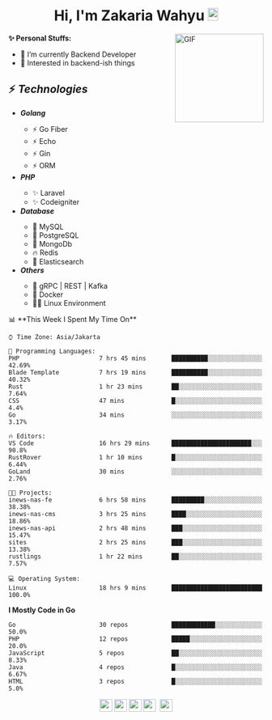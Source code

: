 <h1 align="center">Hi, I'm Zakaria Wahyu <img src="https://github.com/TheDudeThatCode/TheDudeThatCode/blob/master/Assets/Hi.gif" width="20px" height="25px"></h1>

<img align="right" alt="GIF" height="175px" src="https://www.nayakapratama.co.id/wp-content/uploads/2019/07/Website-Maintenance.gif" />

**✨ Personal Stuffs:**
- 🔭 I’m currently Backend Developer
- 🌱 Interested in backend-ish things

<h2>⚡ <i>Technologies</i></h2>
<ul>
<li><strong><i>Golang</i></strong></li>
  <ul>
    <li>⚡ Go Fiber</li>
    <li>⚡ Echo</li>
    <li>⚡ Gin</li>
    <li>⚡ ORM</li>
  </ul>
<li><strong><i>PHP</i></strong></li>
  <ul>
    <li>✨ Laravel</li>
    <li>✨ Codeigniter</li>
  </ul>
<li><strong><i>Database</i></strong></li>
  <ul>
    <li>🐬 MySQL</li>
    <li>🐘 PostgreSQL</li>
    <li>🍃 MongoDb</li>
    <li>🔥 Redis</li>
    <li>🔎 Elasticsearch</li>
  </ul>
  <li><strong><i>Others</i></strong></li>
  <ul>
    <li>💫 gRPC | REST | Kafka</li>
    <li>🐳 Docker</li>
    <li>👨‍💻 Linux Environment</li>
  </ul>
</ul>
<!--START_SECTION:waka-->
📊 **This Week I Spent My Time On** 

```text
⌚︎ Time Zone: Asia/Jakarta

💬 Programming Languages: 
PHP                      7 hrs 45 mins       ██████████░░░░░░░░░░░░░░░   42.69% 
Blade Template           7 hrs 19 mins       ██████████░░░░░░░░░░░░░░░   40.32% 
Rust                     1 hr 23 mins        ██░░░░░░░░░░░░░░░░░░░░░░░   7.64% 
CSS                      47 mins             █░░░░░░░░░░░░░░░░░░░░░░░░   4.4% 
Go                       34 mins             ░░░░░░░░░░░░░░░░░░░░░░░░░   3.17%

🔥 Editors: 
VS Code                  16 hrs 29 mins      ██████████████████████░░░   90.8% 
RustRover                1 hr 10 mins        █░░░░░░░░░░░░░░░░░░░░░░░░   6.44% 
GoLand                   30 mins             ░░░░░░░░░░░░░░░░░░░░░░░░░   2.76%

🐱‍💻 Projects: 
inews-nas-fe             6 hrs 58 mins       █████████░░░░░░░░░░░░░░░░   38.38% 
inews-nas-cms            3 hrs 25 mins       ████░░░░░░░░░░░░░░░░░░░░░   18.86% 
inews-nas-api            2 hrs 48 mins       ███░░░░░░░░░░░░░░░░░░░░░░   15.47% 
sites                    2 hrs 25 mins       ███░░░░░░░░░░░░░░░░░░░░░░   13.38% 
rustlings                1 hr 22 mins        ██░░░░░░░░░░░░░░░░░░░░░░░   7.57%

💻 Operating System: 
Linux                    18 hrs 9 mins       █████████████████████████   100.0%

```

**I Mostly Code in Go** 

```text
Go                       30 repos            ████████████░░░░░░░░░░░░░   50.0% 
PHP                      12 repos            █████░░░░░░░░░░░░░░░░░░░░   20.0% 
JavaScript               5 repos             ██░░░░░░░░░░░░░░░░░░░░░░░   8.33% 
Java                     4 repos             █░░░░░░░░░░░░░░░░░░░░░░░░   6.67% 
HTML                     3 repos             █░░░░░░░░░░░░░░░░░░░░░░░░   5.0%

```



<!--END_SECTION:waka-->

<p align="center">
<a href="https://www.linkedin.com/in/zakariawahyu" target="_blank"><img src="https://img.shields.io/badge/linkedin-%230077B5.svg?&style=for-the-badge&logo=linkedin&logoColor=white" height=25></a>
<a href="https://medium.com/@zakariawahyu" target="_blank"><img src="https://img.shields.io/badge/Medium-12100E?style=for-the-badge&logo=medium&logoColor=white" height=25></a>
<a href="https://medium.com/@zakariawahyu" target="_blank"><img src="https://img.shields.io/badge/Portfolio-2300843e?style=for-the-badge&logo=About.me&logoColor=white" height=25></a>
<a href="https://www.twitter.com/_zakariawahyu" target="_blank"><img src="https://img.shields.io/badge/twitter-%231DA1F2.svg?&style=for-the-badge&logo=twitter&logoColor=white" height=25></a> 
<a href="https://www.instagram.com/_zakariawahyu" target="_blank"><img src="https://img.shields.io/badge/instagram-%23E4405F.svg?&style=for-the-badge&logo=instagram&logoColor=white" height=25></a>
